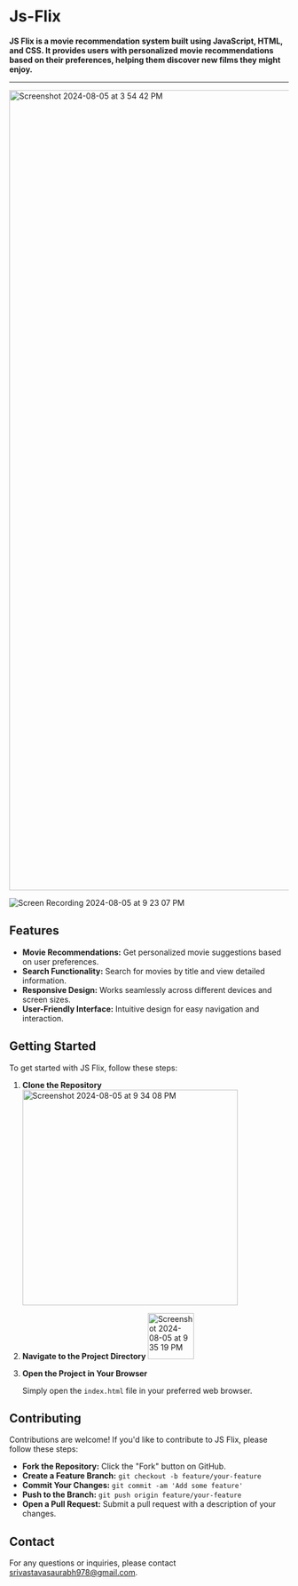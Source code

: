 # Js-Flix

**JS Flix is a movie recommendation system built using JavaScript, HTML, and CSS. It provides users with personalized movie recommendations based on their preferences, helping them discover new films they might enjoy.**

---

<img width="1440" alt="Screenshot 2024-08-05 at 3 54 42 PM" src="https://github.com/user-attachments/assets/77a0106e-1cb7-46bf-ba4e-f86c55dad16f">

![Screen Recording 2024-08-05 at 9 23 07 PM](https://github.com/user-attachments/assets/9ea905b1-0775-4592-a260-aa820664cca8)

## Features

- **Movie Recommendations:** Get personalized movie suggestions based on user preferences.
- **Search Functionality:** Search for movies by title and view detailed information.
- **Responsive Design:** Works seamlessly across different devices and screen sizes.
- **User-Friendly Interface:** Intuitive design for easy navigation and interaction.

## Getting Started

To get started with JS Flix, follow these steps:

1. **Clone the Repository**
   <img width="388" alt="Screenshot 2024-08-05 at 9 34 08 PM" src="https://github.com/user-attachments/assets/450cc007-da98-4fec-a2da-51996a846a4e">

2. **Navigate to the Project Directory**
   <img width="83" alt="Screenshot 2024-08-05 at 9 35 19 PM" src="https://github.com/user-attachments/assets/46bf0651-1076-45cf-9dd1-d0297d6147a4">

3. **Open the Project in Your Browser**

   Simply open the `index.html` file in your preferred web browser.

## Contributing

Contributions are welcome! If you'd like to contribute to JS Flix, please follow these steps:

- **Fork the Repository:** Click the "Fork" button on GitHub.
- **Create a Feature Branch:** `git checkout -b feature/your-feature`
- **Commit Your Changes:** `git commit -am 'Add some feature'`
- **Push to the Branch:** `git push origin feature/your-feature`
- **Open a Pull Request:** Submit a pull request with a description of your changes.

## Contact

For any questions or inquiries, please contact [srivastavasaurabh978@gmail.com](mailto:srivastavasaurabh978@gmail.com).
